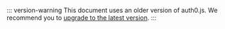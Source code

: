 ::: version-warning
This document uses an older version of auth0.js. We recommend you to
<a href="/libraries/auth0js/v8/migration-guide">upgrade to the latest version</a>.
:::